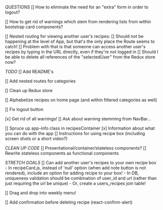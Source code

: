 *QUESTIONS*
[] How to eliminate the need for an "extra" form in order to logout?

[] How to get rid of warnings which stem from rendering lists from within bootstrap card components?

[] Nested routing for viewing another user's recipes:
    [] Should not be happening at the level of App, but that's the only place the Route seems to catch!
    [] Problem with that is that someone can access another user's recipes by typing in the URL directly, even if they're not logged in
    [] Should I be able to delete all references of the "selectedUser" from the Redux store now?
    

*TODO*
[] Add README's

[] Add nested routes for categories

[] Clean up Redux store

[] Alphabetize recipes on home page (and within filtered categories as well)

[] Fix logout button 

[x] Get rid of all warnings!
    [] Ask about warning stemming from NavBar...

[] Spruce up app-info class in recipesContainer
    [x] Information about what you can do with the app
    [] Instructions for using recipe box (including screen shots or a short video?)

*CLEAN UP CODE*
[] Presentational/container/stateless components?
[] Rewrite stateless components as functional components

*STRETCH GOALS*
[] Can add another user's recipes to your own recipe box
    - In recipeCard.js, instead of 'null' option (when add note button is not rendered), include an option for adding recipe to your box!
    - In DB, uniqueness validation should be combination of user_id and url (rather than just requiring the url be unique)
    - Or, create a users_recipes join table!

[] Drag and drop into weekly menu!

[] Add confirmation before deleting recipe (react-confirm-alert)


